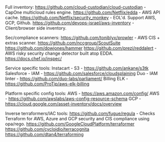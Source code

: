 Full inventory:
  https://github.com/cloud-custodian/cloud-custodian - CapOne multicloud rules engine.
  https://github.com/Netflix/edda - AWS API cache.
  https://github.com/Netflix/security_monkey - EOL'd. Support AWS, GCP, Github.
  https://github.com/devops-israel/aws-inventory - Client/browser side inventory.

Sec/compliance scanners:
  https://github.com/toniblyx/prowler - AWS CIS + extras scanner.
  https://github.com/nccgroup/ScoutSuite
  https://github.com/dowjones/hammer 
  https://github.com/prezi/reddalert - AWS risky security change detector built atop EDDA.
  https://docs.chef.io/inspec/ 

Service specific tools:
  Instacart - S3 - https://github.com/ankane/s3tk
  Salesforce - IAM - https://github.com/salesforce/cloudsplaining
  Duo - IAM linter - https://github.com/duo-labs/parliament/
  Billing ELK - https://github.com/ProTip/aws-elk-billing

Platform specific config tools:
  AWS - https://aws.amazon.com/config/
  AWS - https://github.com/awslabs/aws-config-resource-schema
  GCP - https://cloud.google.com/asset-inventory/docs/overview

Inverse terraformers/IAC tools:
  https://github.com/fugue/regula - Checks Terraform for AWS, Azure and GCP security and CIS compliance using opa/rego.
  https://github.com/GoogleCloudPlatform/terraformer
  https://github.com/cycloidio/terracognita
  https://github.com/dtan4/terraforming
